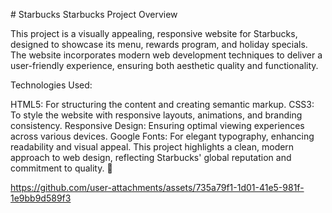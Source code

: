 #   S t a r b u c k s 
 
 Starbucks Project Overview

This project is a visually appealing, responsive website for Starbucks, designed to showcase its menu, rewards program, and holiday specials. The website incorporates modern web development techniques to deliver a user-friendly experience, ensuring both aesthetic quality and functionality.

Technologies Used:

HTML5: For structuring the content and creating semantic markup.
CSS3: To style the website with responsive layouts, animations, and branding consistency.
Responsive Design: Ensuring optimal viewing experiences across various devices.
Google Fonts: For elegant typography, enhancing readability and visual appeal.
This project highlights a clean, modern approach to web design, reflecting Starbucks' global reputation and commitment to quality. 🌟

https://github.com/user-attachments/assets/735a79f1-1d01-41e5-981f-1e9bb9d589f3

